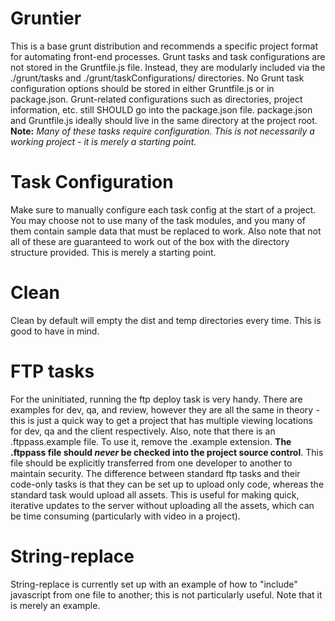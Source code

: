 Gruntier
========

This is a base grunt distribution and recommends a specific project format for automating front-end processes.
Grunt tasks and task configurations are not stored in the Gruntfile.js file. Instead, they are modularly included via the ./grunt/tasks and ./grunt/taskConfigurations/ directories.
No Grunt task configuration options should be stored in either Gruntfile.js or in package.json. Grunt-related configurations such as directories, project information, etc. still SHOULD go into the package.json file.
package.json and Gruntfile.js ideally should live in the same directory at the project root.
**Note:** _Many of these tasks require configuration. This is not necessarily a working project - it is merely a starting point._

# Task Configuration

Make sure to manually configure each task config at the start of a project. You may choose not to use many of the task modules, and you many of them contain sample data that must be replaced to work. Also note that not all of these are guaranteed to work out of the box with the directory structure provided. This is merely a starting point.

# Clean

Clean by default will empty the dist and temp directories every time. This is good to have in mind. 

# FTP tasks

For the uninitiated, running the ftp deploy task is very handy. There are examples for dev, qa, and review, however they are all the same in theory - this is just a quick way to get a project that has multiple viewing locations for dev, qa and the client respectively. Also, note that there is an .ftppass.example file. To use it, remove the .example extension. **The .ftppass file should _never_ be checked into the project source control**. This file should be explicitly transferred from one developer to another to maintain security.
The difference between standard ftp tasks and their code-only tasks is that they can be set up to upload only code, whereas the standard task would upload all assets. This is useful for making quick, iterative updates to the server without uploading all the assets, which can be time consuming (particularly with video in a project).

# String-replace

String-replace is currently set up with an example of how to "include" javascript from one file to another; this is not particularly useful. Note that it is merely an example.